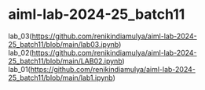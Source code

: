 # aiml-lab-2024-25_batch11
lab_03(https://github.com/renikindiamulya/aiml-lab-2024-25_batch11/blob/main/lab03.ipynb)
lab_02(https://github.com/renikindiamulya/aiml-lab-2024-25_batch11/blob/main/LAB02.ipynb)
lab_01(https://github.com/renikindiamulya/aiml-lab-2024-25_batch11/blob/main/lab1.ipynb)

